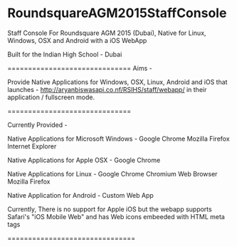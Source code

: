 RoundsquareAGM2015StaffConsole
==============================

Staff Console For Roundsquare AGM 2015 (Dubai), Native for Linux, Windows, OSX and Android with a iOS WebApp

Built for the Indian High School - Dubai

==============================
Aims - 

Provide Native Applications for Windows, OSX, Linux, Android and iOS that launches - 
      http://aryanbiswasapi.co.nf/RSIHS/staff/webapp/
in their application / fullscreen mode.

==============================

Currently Provided - 

Native Applications for Microsoft Windows - 
  Google Chrome
  Mozilla Firefox
  Internet Explorer
  
Native Applications for Apple OSX -
  Google Chrome
  
Native Applications for Linux -
  Google Chrome
  Chromium Web Browser
  Mozilla Firefox
  
Native Application for Android - 
  Custom Web App
  
Currently, There is no support for Apple iOS but the webapp supports Safari's "iOS Mobile Web" and has Web icons embeeded with HTML meta tags

===============================
